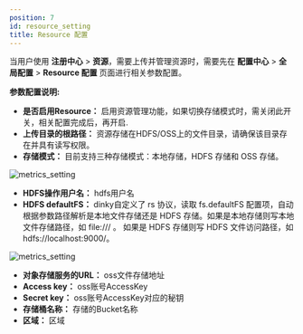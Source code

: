 ```yaml
---
position: 7
id: resource_setting
title: Resource 配置
---
```

当用户使用 **注册中心** > **资源**，需要上传并管理资源时，需要先在 **配置中心** > **全局配置** > **Resource 配置** 页面进行相关参数配置。

**参数配置说明:**
- **是否启用Resource：** 启用资源管理功能，如果切换存储模式时，需关闭此开关，相关配置完成后，再开启.
- **上传目录的根路径：** 资源存储在HDFS/OSS上的文件目录，请确保该目录存在并具有读写权限。
- **存储模式：** 目前支持三种存储模式：本地存储，HDFS 存储和 OSS 存储。

![metrics_setting](http://www.aiwenmo.com/dinky/docs/test/hdfs_setting.png)

- **HDFS操作用户名：** hdfs用户名
- **HDFS defaultFS：** dinky自定义了 rs 协议，读取 fs.defaultFS 配置项，自动根据参数路径解析是本地文件存储还是 HDFS 存储。如果是本地存储则写本地文件存储路径，如 file:/// 。
如果是 HDFS 存储则写 HDFS 文件访问路径，如 hdfs://localhost:9000/。

![metrics_setting](http://www.aiwenmo.com/dinky/docs/test/oss_setting.png)

- **对象存储服务的URL：** oss文件存储地址
- **Access key：** oss账号AccessKey
- **Secret key：** oss账号AccessKey对应的秘钥
- **存储桶名称：** 存储的Bucket名称
- **区域：** 区域

